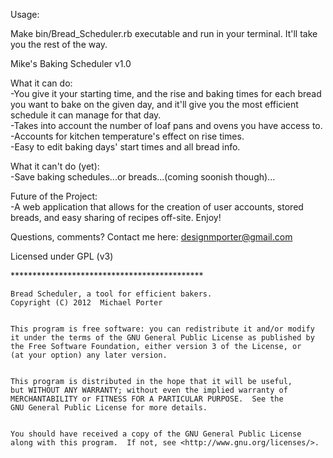 Usage:

Make bin/Bread_Scheduler.rb executable and run in your terminal.  It'll take you the rest of the way.



Mike's Baking Scheduler v1.0

What it can do:
  <br />-You give it your starting time, and the rise and baking times for each bread you want to bake on the given day, and it'll give you the most efficient schedule it can manage for that day.
  <br />-Takes into account the number of loaf pans and ovens you have access to.
  <br />-Accounts for kitchen temperature's effect on rise times.
  <br />-Easy to edit baking days' start times and all bread info.
  
What it can't do (yet):
  <br />-Save baking schedules...or breads...(coming soonish though)...
  
Future of the Project:
  <br />-A web application that allows for the creation of user accounts, stored breads, and easy sharing of recipes off-site.
Enjoy!

Questions, comments?  Contact me here: designmporter@gmail.com

Licensed under GPL (v3)

<p>********************************************</p>

    Bread Scheduler, a tool for efficient bakers.
    Copyright (C) 2012  Michael Porter
   

    This program is free software: you can redistribute it and/or modify
    it under the terms of the GNU General Public License as published by
    the Free Software Foundation, either version 3 of the License, or
    (at your option) any later version.


    This program is distributed in the hope that it will be useful,
    but WITHOUT ANY WARRANTY; without even the implied warranty of
    MERCHANTABILITY or FITNESS FOR A PARTICULAR PURPOSE.  See the
    GNU General Public License for more details.
 

    You should have received a copy of the GNU General Public License
    along with this program.  If not, see <http://www.gnu.org/licenses/>.